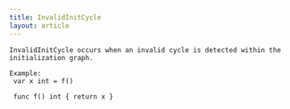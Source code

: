 ```yaml
---
title: InvalidInitCycle
layout: article
---
```

<!-- Copyright 2023 The Go Authors. All rights reserved.
     Use of this source code is governed by a BSD-style
     license that can be found in the LICENSE file. -->

<!-- Code generated by generrordocs.go; DO NOT EDIT. -->

```
InvalidInitCycle occurs when an invalid cycle is detected within the
initialization graph.

Example:
 var x int = f()

 func f() int { return x }
```


